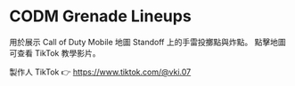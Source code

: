 # CODM Grenade Lineups

用於展示 Call of Duty Mobile 地圖 Standoff 上的手雷投擲點與炸點。
點擊地圖可查看 TikTok 教學影片。

製作人 TikTok 👉 https://www.tiktok.com/@vki.07
